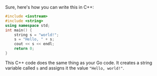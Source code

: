 Sure, here's how you can write this in C++:

```cpp
#include <iostream>
#include <string>
using namespace std;
int main() {
    string s = "world!";
    s = "Hello, " + s;
    cout << s << endl;
    return 0;
}
```
This C++ code does the same thing as your Go code. It creates a string variable called `s` and assigns it the value `"Hello, world!"`.
